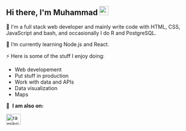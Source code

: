 <!--
**moedaaboul/moedaaboul** is a ✨ _special_ ✨ repository because its `README.md` (this file) appears on your GitHub profile.

Here are some ideas to get you started:

- 🔭 I’m currently working on ...
- 🌱 I’m currently learning ...
- 👯 I’m looking to collaborate on ...
- 🤔 I’m looking for help with ...
- 💬 Ask me about ...
- 📫 How to reach me: ...
- 😄 Pronouns: ...
- ⚡ Fun fact: ...
-->

## Hi there, I'm Muhammad <img src="https://media.giphy.com/media/hvRJCLFzcasrR4ia7z/giphy.gif" width="25px">

🔭 I'm a full stack web developer and mainly write code with HTML, CSS, JavaScript and bash, and occasionally I do R and PostgreSQL. 

🌱 I’m currently learning Node.js and React.

⚡ Here is some of the stuff I enjoy doing:
* Web developement
* Put stuff in production
* Work with data and APIs
* Data visualization
* Maps

🔗 &nbsp;**I am also on:**
<p align="left">
<a href="https://www.linkedin.com/in/muhammad-daaboul-38470046/" target="blank"><img align="center" src="https://raw.githubusercontent.com/rahuldkjain/github-profile-readme-generator/master/src/images/icons/Social/linked-in-alt.svg" alt="ramikrispin" height="30" width="40" /></a>
